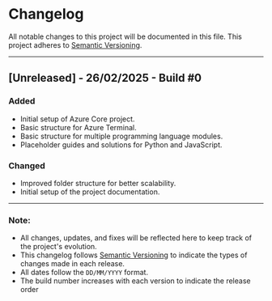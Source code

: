 # Changelog

All notable changes to this project will be documented in this file. This project adheres to [Semantic Versioning](https://semver.org/).

---

## [Unreleased] - 26/02/2025 - Build #0
### Added
- Initial setup of Azure Core project.
- Basic structure for Azure Terminal.
- Basic structure for multiple programming language modules.
- Placeholder guides and solutions for Python and JavaScript.

### Changed
- Improved folder structure for better scalability.
- Initial setup of the project documentation.

---

### Note:
- All changes, updates, and fixes will be reflected here to keep track of the project's evolution.
- This changelog follows [Semantic Versioning](https://semver.org/) to indicate the types of changes made in each release.
- All dates follow the `DD/MM/YYYY` format.
- The build number increases with each version to indicate the release order